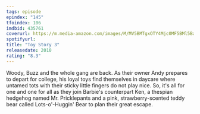 ```yaml
---
tags: episode
epindex: "145"
tfoindex: 106
imdbid: 435761
coverurl: https://m.media-amazon.com/images/M/MV5BMTgxOTY4Mjc0MF5BMl5BanBnXkFtZTcwNTA4MDQyMw@@._V1_SY300_CR2,0,202,300_.jpg
spotifyurl: 
title: "Toy Story 3"
releasedate: 2010
rating: "8.3"
---
```


Woody, Buzz and the whole gang are back. As their owner Andy prepares to depart for college, his loyal toys find themselves in daycare where untamed tots with their sticky little fingers do not play nice. So, it's all for one and one for all as they join Barbie's counterpart Ken, a thespian hedgehog named Mr. Pricklepants and a pink, strawberry-scented teddy bear called Lots-o'-Huggin' Bear to plan their great escape.